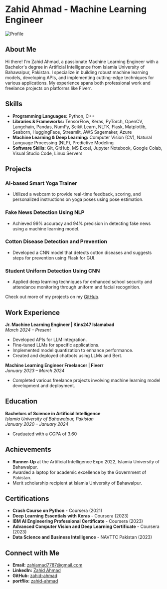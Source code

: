 # Zahid Ahmad - Machine Learning Engineer

![Profile](https://github.com/zahid-ahmad)  

## About Me

Hi there! I'm Zahid Ahmad, a passionate Machine Learning Engineer with a Bachelor's degree in Artificial Intelligence from Islamia University of Bahawalpur, Pakistan. I specialize in building robust machine learning models, developing APIs, and implementing cutting-edge techniques for various applications. My experience spans both professional work and freelance projects on platforms like Fiverr.

## Skills

- **Programming Languages:** Python, C++
- **Libraries & Frameworks:** TensorFlow, Keras, PyTorch, OpenCV, Langchain, Pandas, NumPy, Scikit Learn, NLTK, Flask, Matplotlib, Seaborn, HuggingFace, Streamlit, AWS Sagemaker, Azure
- **Machine Learning & Deep Learning:** Computer Vision (CV), Natural Language Processing (NLP), Predictive Modeling
- **Software Skills:** Git, GitHub, MS Excel, Jupyter Notebook, Google Colab, Visual Studio Code, Linux Servers

## Projects

### AI-based Smart Yoga Trainer
- Utilized a webcam to provide real-time feedback, scoring, and personalized instructions on yoga poses using pose estimation.

### Fake News Detection Using NLP
- Achieved 99% accuracy and 94% precision in detecting fake news using a machine learning model.

### Cotton Disease Detection and Prevention
- Developed a CNN model that detects cotton diseases and suggests steps for prevention using Flask for GUI.

### Student Uniform Detection Using CNN
- Applied deep learning techniques for enhanced school security and attendance monitoring through uniform and facial recognition.

Check out more of my projects on my [GitHub](https://github.com/zahid-ahmad).

## Work Experience

**Jr. Machine Learning Engineer | Kins247 Islamabad**  
_March 2024 – Present_  
- Developed APIs for LLM integration.
- Fine-tuned LLMs for specific applications.
- Implemented model quantization to enhance performance.
- Created and deployed chatbots using LLMs and Bert.

**Machine Learning Engineer Freelancer | Fiverr**  
_January 2023 – March 2024_  
- Completed various freelance projects involving machine learning model development and deployment.

## Education

**Bachelors of Science in Artificial Intelligence**  
_Islamia University of Bahawalpur, Pakistan_  
_January 2020 – January 2024_  
- Graduated with a CGPA of 3.60

## Achievements

- **Runner-Up** at the Artificial Intelligence Expo 2022, Islamia University of Bahawalpur.
- Awarded a laptop for academic excellence by the Government of Pakistan.
- Merit scholarship recipient at Islamia University of Bahawalpur.

## Certifications

- **Crash Course on Python** - Coursera (2021)
- **Deep Learning Essentials with Keras** - Coursera (2023)
- **IBM AI Engineering Professional Certificate** - Coursera (2023)
- **Advanced Computer Vision and Deep Learning Certificate** - Coursera (2023)
- **Data Science and Business Intelligence** - NAVTTC Pakistan (2023)

## Connect with Me

- **Email:** [zahiamad7787@gmail.com](mailto:zahiamad7787@gmail.com)
- **LinkedIn:** [Zahid Ahmad](https://www.linkedin.com/in/zahid-ahmad-886457215/)
- **GitHub:** [zahid-ahmad](https://github.com/zahid-ahmad)
- **portflio:** [zahid-ahmad](https://zahid-ahmad.github.io/)
